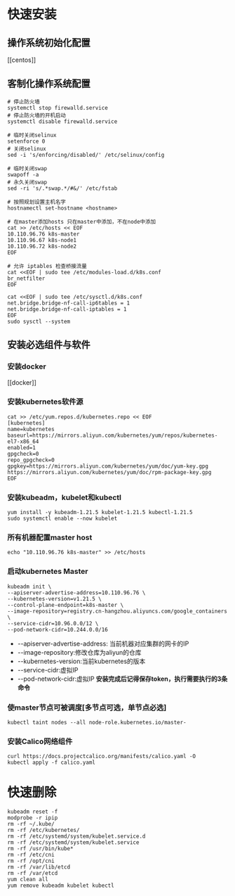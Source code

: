 # 快速安装

## 操作系统初始化配置
[[centos]]

## 客制化操作系统配置
```shell
# 停止防火墙
systemctl stop firewalld.service
# 停止防火墙的开机启动
systemctl disable firewalld.service

# 临时关闭selinux
setenforce 0
# 关闭selinux
sed -i 's/enforcing/disabled/' /etc/selinux/config

# 临时关闭swap
swapoff -a
# 永久关闭swap
sed -ri 's/.*swap.*/#&/' /etc/fstab

# 按照规划设置主机名字 
hostnamectl set-hostname <hostname>

# 在master添加hosts 只在master中添加，不在node中添加
cat >> /etc/hosts << EOF
10.110.96.76 k8s-master
10.110.96.67 k8s-node1
10.110.96.72 k8s-node2
EOF

# 允许 iptables 检查桥接流量
cat <<EOF | sudo tee /etc/modules-load.d/k8s.conf
br_netfilter
EOF

cat <<EOF | sudo tee /etc/sysctl.d/k8s.conf
net.bridge.bridge-nf-call-ip6tables = 1
net.bridge.bridge-nf-call-iptables = 1
EOF
sudo sysctl --system
```
## 安装必选组件与软件

### 安装docker

[[docker]]

### 安装kubernetes软件源
```shell
cat >> /etc/yum.repos.d/kubernetes.repo << EOF
[kubernetes]
name=kubernetes
baseurl=https://mirrors.aliyun.com/kubernetes/yum/repos/kubernetes-el7-x86_64
enabled=1
gpgcheck=0
repo_gpgcheck=0
gpgkey=https://mirrors.aliyun.com/kubernetes/yum/doc/yum-key.gpg
https://mirrors.aliyun.com/kubernetes/yum/doc/rpm-package-key.gpg
EOF
```
### 安装kubeadm，kubelet和kubectl
```shell
yum install -y kubeadm-1.21.5 kubelet-1.21.5 kubectl-1.21.5
sudo systemctl enable --now kubelet
```
### 所有机器配置master host
```shell
echo "10.110.96.76 k8s-master" >> /etc/hosts
```
### 启动kubernetes Master
```shell
kubeadm init \
--apiserver-advertise-address=10.110.96.76 \
--kubernetes-version=v1.21.5 \
--control-plane-endpoint=k8s-master \
--image-repository=registry.cn-hangzhou.aliyuncs.com/google_containers \
--service-cidr=10.96.0.0/12 \
--pod-network-cidr=10.244.0.0/16
```
-   --apiserver-advertise-address: 当前机器对应集群的网卡的IP
-   --image-repository:修改仓库为aliyun的仓库
-   --kubernetes-version:当前kubernetes的版本
-   --service-cidr:虚拟IP
-   --pod-network-cidr:虚拟IP
**安装完成后记得保存token，执行需要执行的3条命令**

### 使master节点可被调度[多节点可选，单节点必选]
```shell
kubectl taint nodes --all node-role.kubernetes.io/master-
```
### 安装Calico网络组件
```shell
curl https://docs.projectcalico.org/manifests/calico.yaml -O
kubectl apply -f calico.yaml
```
# 快速删除
```shell
kubeadm reset -f
modprobe -r ipip
rm -rf ~/.kube/
rm -rf /etc/kubernetes/
rm -rf /etc/systemd/system/kubelet.service.d
rm -rf /etc/systemd/system/kubelet.service
rm -rf /usr/bin/kube*
rm -rf /etc/cni
rm -rf /opt/cni
rm -rf /var/lib/etcd
rm -rf /var/etcd
yum clean all
yum remove kubeadm kubelet kubectl
```